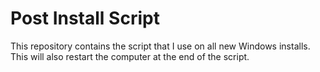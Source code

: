 # Post Install Script

This repository contains the script that I use on all new Windows installs. This will also restart the computer at the end of the script.